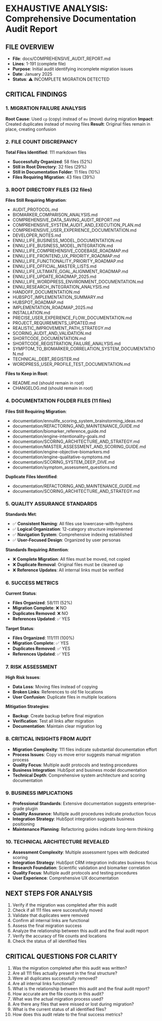 # EXHAUSTIVE ANALYSIS: Comprehensive Documentation Audit Report

## FILE OVERVIEW
- **File**: docs/COMPREHENSIVE_AUDIT_REPORT.md
- **Lines**: 1-191 (complete file)
- **Purpose**: Initial audit identifying incomplete migration issues
- **Date**: January 2025
- **Status**: ⚠️ INCOMPLETE MIGRATION DETECTED

## CRITICAL FINDINGS

### 1. MIGRATION FAILURE ANALYSIS
**Root Cause**: Used `cp` (copy) instead of `mv` (move) during migration
**Impact**: Created duplicates instead of moving files
**Result**: Original files remain in place, creating confusion

### 2. FILE COUNT DISCREPANCY
**Total Files Identified**: 111 markdown files
- **Successfully Organized**: 58 files (52%)
- **Still in Root Directory**: 32 files (29%)
- **Still in Documentation Folder**: 11 files (10%)
- **Files Requiring Migration**: 43 files (39%)

### 3. ROOT DIRECTORY FILES (32 files)
**Files Still Requiring Migration**:
- AUDIT_PROTOCOL.md
- BIOMARKER_COMPARISON_ANALYSIS.md
- COMPREHENSIVE_DATA_SAVING_AUDIT_REPORT.md
- COMPREHENSIVE_SYSTEM_AUDIT_AND_EXECUTION_PLAN.md
- COMPREHENSIVE_USER_EXPERIENCE_DOCUMENTATION.md
- DEVELOPER_NOTES.md
- ENNU_LIFE_BUSINESS_MODEL_DOCUMENTATION.md
- ENNU_LIFE_BUSINESS_MODEL_INTEGRATION.md
- ENNU_LIFE_COMPREHENSIVE_CODEBASE_ROADMAP.md
- ENNU_LIFE_FRONTEND_UX_PRIORITY_ROADMAP.md
- ENNU_LIFE_FUNCTIONALITY_PRIORITY_ROADMAP.md
- ENNU_LIFE_OFFICIAL_MASTER_LISTS.md
- ENNU_LIFE_ULTIMATE_GOAL_ALIGNMENT_ROADMAP.md
- ENNU_LIFE_UPDATE_ROADMAP_2025.md
- ENNU_LIFE_WORDPRESS_ENVIRONMENT_DOCUMENTATION.md
- ENNU_RESEARCH_INTEGRATION_ANALYSIS.md
- HANDOFF_DOCUMENTATION.md
- HUBSPOT_IMPLEMENTATION_SUMMARY.md
- HUBSPOT_ROADMAP.md
- IMPLEMENTATION_ROADMAP_2025.md
- INSTALLATION.md
- PRECISE_USER_EXPERIENCE_FLOW_DOCUMENTATION.md
- PROJECT_REQUIREMENTS_UPDATED.md
- REALISTIC_IMPROVEMENT_PATH_STRATEGY.md
- SCORING_AUDIT_AND_VALIDATION.md
- SHORTCODE_DOCUMENTATION.md
- SHORTCODE_REGISTRATION_FAILURE_ANALYSIS.md
- SYMPTOM_TO_BIOMARKER_CORRELATION_SYSTEM_DOCUMENTATION.md
- TECHNICAL_DEBT_REGISTER.md
- WORDPRESS_USER_PROFILE_TEST_DOCUMENTATION.md

**Files to Keep in Root**:
- README.md (should remain in root)
- CHANGELOG.md (should remain in root)

### 4. DOCUMENTATION FOLDER FILES (11 files)
**Files Still Requiring Migration**:
- documentation/ennulife_scoring_system_brainstorming_ideas.md
- documentation/REFACTORING_AND_MAINTENANCE_GUIDE.md
- documentation/biomarker_reference_guide.md
- documentation/engine-intentionality-goals.md
- documentation/SCORING_ARCHITECTURE_AND_STRATEGY.md
- documentation/MASTER_ASSESSMENT_AND_SCORING_GUIDE.md
- documentation/engine-objective-biomarkers.md
- documentation/engine-qualitative-symptoms.md
- documentation/SCORING_SYSTEM_DEEP_DIVE.md
- documentation/symptom_assessment_questions.md

**Duplicate Files Identified**:
- documentation/REFACTORING_AND_MAINTENANCE_GUIDE.md
- documentation/SCORING_ARCHITECTURE_AND_STRATEGY.md

### 5. QUALITY ASSURANCE STANDARDS
**Standards Met**:
- ✅ **Consistent Naming**: All files use lowercase-with-hyphens
- ✅ **Logical Organization**: 12-category structure implemented
- ✅ **Navigation System**: Comprehensive indexing established
- ✅ **User-Focused Design**: Organized by user personas

**Standards Requiring Attention**:
- ❌ **Complete Migration**: All files must be moved, not copied
- ❌ **Duplicate Removal**: Original files must be cleaned up
- ❌ **Reference Updates**: All internal links must be verified

### 6. SUCCESS METRICS
**Current Status**:
- **Files Organized**: 58/111 (52%)
- **Migration Complete**: ❌ NO
- **Duplicates Removed**: ❌ NO
- **References Updated**: ✅ YES

**Target Status**:
- **Files Organized**: 111/111 (100%)
- **Migration Complete**: ✅ YES
- **Duplicates Removed**: ✅ YES
- **References Updated**: ✅ YES

### 7. RISK ASSESSMENT
**High Risk Issues**:
- **Data Loss**: Moving files instead of copying
- **Broken Links**: References to old file locations
- **User Confusion**: Duplicate files in multiple locations

**Mitigation Strategies**:
- **Backup**: Create backup before final migration
- **Verification**: Test all links after migration
- **Documentation**: Maintain clear migration log

### 8. CRITICAL INSIGHTS FROM AUDIT
- **Migration Complexity**: 111 files indicate substantial documentation effort
- **Process Issues**: Copy vs move error suggests manual migration process
- **Quality Focus**: Multiple audit protocols and testing procedures
- **Business Integration**: HubSpot and business model documentation
- **Technical Depth**: Comprehensive system architecture and scoring documentation

### 9. BUSINESS IMPLICATIONS
- **Professional Standards**: Extensive documentation suggests enterprise-grade plugin
- **Quality Assurance**: Multiple audit procedures indicate production focus
- **Integration Strategy**: HubSpot integration suggests business positioning
- **Maintenance Planning**: Refactoring guides indicate long-term thinking

### 10. TECHNICAL ARCHITECTURE REVEALED
- **Assessment Complexity**: Multiple assessment types with dedicated scoring
- **Integration Strategy**: HubSpot CRM integration indicates business focus
- **Research Foundation**: Scientific validation and biomarker correlation
- **Quality Focus**: Multiple audit protocols and testing procedures
- **User Experience**: Comprehensive UX documentation

## NEXT STEPS FOR ANALYSIS
1. Verify if the migration was completed after this audit
2. Check if all 111 files were successfully moved
3. Validate that duplicates were removed
4. Confirm all internal links are functional
5. Assess the final migration success
6. Analyze the relationship between this audit and the final audit report
7. Verify the accuracy of file counts and locations
8. Check the status of all identified files

## CRITICAL QUESTIONS FOR CLARITY
1. Was the migration completed after this audit was written?
2. Are all 111 files actually present in the final structure?
3. Were all duplicates successfully removed?
4. Are all internal links functional?
5. What is the relationship between this audit and the final audit report?
6. How accurate are the file counts in this audit?
7. What was the actual migration process used?
8. Are there any files that were missed or lost during migration?
9. What is the current status of all identified files?
10. How does this audit relate to the final success metrics? 